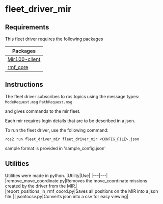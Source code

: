 # fleet_driver_mir
## Requirements

This fleet driver requires the following packages

|Packages|
|---|
|[Mir100-client](https://github.com/osrf/mir100-client)|
|[rmf_core](https://github.com/osrf/rmf_core)|

## Instructions 

The fleet driver subscribes to ros topics using the message types:
`ModeRequest.msg`
`PathRequest.msg`

and gives commands to the mir fleet.

Each mir requires login details that are to be described in a json.


To run the fleet driver, use the following command:

`ros2 run fleet_driver_mir fleet_driver_mir <CONFIG_FILE>.json`

sample format is provided in 'sample_config.json'

## Utilities

Utilities were made in python.
|Utility|Use|
|---|---|
|remove_move_coordinate.py|Removes the move_coordinate missions created by the driver from the MIR.|
|report_positions_in_rmf_coord.py|Saves all positions on the MIR into a json file.|
|jsontocsv.py|Converts json into a csv for easy viewing|

